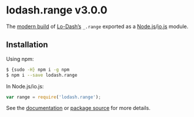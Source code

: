 # lodash.range v3.0.0

The [modern build](https://github.com/lodash/lodash/wiki/Build-Differences) of [Lo-Dash’s](https://lodash.com/) `_.range` exported as a [Node.js](http://nodejs.org/)/[io.js](https://iojs.org/) module.

## Installation

Using npm:

```bash
$ {sudo -H} npm i -g npm
$ npm i --save lodash.range
```

In Node.js/io.js:

```js
var range = require('lodash.range');
```

See the [documentation](https://lodash.com/docs#range) or [package source](https://github.com/lodash/lodash/blob/3.0.0-npm-packages/lodash.range) for more details.
